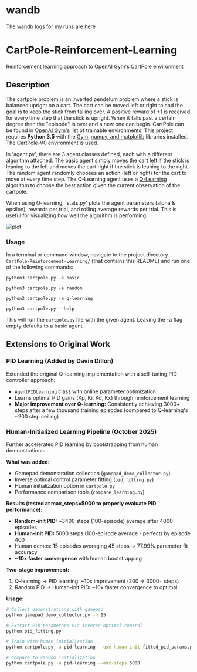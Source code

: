 
# wandb
The wandb logs for my runs are [here](https://wandb.ai/davindillon-ohio-university/cartpole-qlearning?nw=nwuserdavindillon)


# CartPole-Reinforcement-Learning
Reinforcement learning approach to OpenAI Gym's CartPole environment


## Description
The cartpole problem is an inverted pendelum problem where a stick is balanced upright on a cart. The cart can be moved left or right to and the goal is to keep the stick from falling over. A positive reward of +1 is received for every time step that the stick is upright. When it falls past a certain degree then the "episode" is over and a new one can begin. CartPole can be found in [OpenAI Gym's](https://gym.openai.com) list of trainable environments.
This project requires **Python 3.5** with the [Gym](https://gym.openai.com/docs), [numpy, and matplotlib](https://scipy.org/install.html)  libraries installed.
The CartPole-V0 environment is used.

In 'agent.py', there are 3 agent classes defined, each with a different algorithm attached. The basic agent simply moves the cart left if the stick is leaning to the left and moves the cart right if the stick is leaning to the right. The random agent randomly chooses an action (left or right) for the cart to move at every time step. The Q-Learning agent uses a [Q-Learning](https://en.wikipedia.org/wiki/Q-learning) algorithm to choose the best action given the current observation of the cartpole.

When using Q-learning, 'stats.py' plots the agent parameters (alpha & epsilon), rewards per trial, and rolling average rewards per trial. This is useful for visualizing how well the algorithm is performing.

![plot](https://github.com/enerrio/CartPole-Reinforcement-Learning/blob/master/plots.png)

### Usage

In a terminal or command window, navigate to the project directory `CartPole-Reinforcement-Learning/` (that contains this README) and run one of the following commands:

```python3 cartpole.py -a basic```

```python3 cartpole.py -a random```

```python3 cartpole.py -a q-learning```

```python3 cartpole.py --help ```

This will run the `cartpole.py` file with the given agent. Leaving the -a flag empty defaults to a basic agent.
## Extensions to Original Work

### PID Learning (Added by Davin Dillon)
Extended the original Q-learning implementation with a self-tuning PID controller approach:
- `AgentPIDLearning` class with online parameter optimization
- Learns optimal PID gains (Kp, Ki, Kd, Kx) through reinforcement learning
- **Major improvement over Q-learning:** Consistently achieving 3000+ steps after a few thousand training episodes (compared to Q-learning's ~200 step ceiling)

### Human-Initialized Learning Pipeline (October 2025)
Further accelerated PID learning by bootstrapping from human demonstrations:

**What was added:**
- Gamepad demonstration collection (`gamepad_demo_collector.py`) 
- Inverse optimal control parameter fitting (`pid_fitting.py`)
- Human initialization option in `cartpole.py`
- Performance comparison tools (`compare_learning.py`)

**Results (tested at max_steps=5000 to properly evaluate PID performance):**
- **Random-init PID:** ~3400 steps (100-episode) average after 4000 episodes
- **Human-init PID:** 5000 steps (100-episode average - perfect) by episode 400
- Human demos: 15 episodes averaging 45 steps → 77.99% parameter fit accuracy
- **~10x faster convergence** with human bootstrapping

**Two-stage improvement:**
1. Q-learning → PID learning: ~10x improvement (200 → 3000+ steps)
2. Random PID → Human-init PID: ~10x faster convergence to optimal

**Usage:**
```bash
# Collect demonstrations with gamepad
python gamepad_demo_collector.py -n 15

# Extract PID parameters via inverse optimal control
python pid_fitting.py

# Train with human initialization
python cartpole.py -a pid-learning --use-human-init fitted_pid_params.pkl --max-steps 5000

# Compare to random initialization
python cartpole.py -a pid-learning --max-steps 5000
